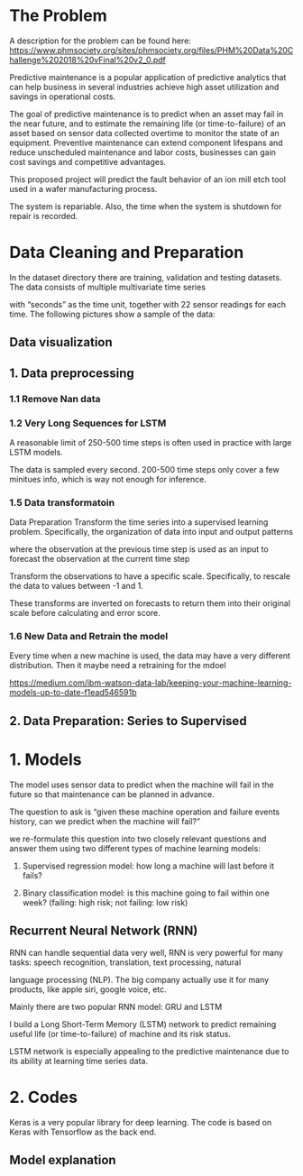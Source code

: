 # The Problem
A description for the problem can be found here:
https://www.phmsociety.org/sites/phmsociety.org/files/PHM%20Data%20Challenge%202018%20vFinal%20v2_0.pdf

Predictive maintenance is a popular application of predictive analytics that can help business in several industries achieve high asset
utilization and savings in operational costs.

The goal of predictive maintenance is to predict when an asset may fail in the near future, and to estimate the remaining life (or time-to-failure) of an asset based on sensor data collected overtime to monitor the state of an equipment. 
Preventive maintenance can extend component lifespans and reduce unscheduled maintenance and labor costs, businesses can gain cost savings and competitive advantages.

This proposed project will predict the fault behavior of an ion mill etch tool used in a wafer manufacturing process.

The system is repariable. Also, the time when the system is shutdown for repair is recorded.

# Data Cleaning and Preparation

In the dataset directory there are training, validation and testing datasets. The data consists of multiple multivariate time series

with “seconds” as the time unit, together with 22 sensor readings for each time. The following pictures show a sample of the data:


## Data visualization

## 1. Data preprocessing

### 1.1 Remove Nan data

### 1.2 Very Long Sequences for LSTM
A reasonable limit of 250-500 time steps is often used in practice with large LSTM models.

The data is sampled every second. 200-500 time steps only cover a few minitues info, which is way not enough for inference. 

### 1.5 Data transformatoin 
Data Preparation
Transform the time series into a supervised learning problem. Specifically, the organization of data into input and output patterns

where the observation at the previous time step is used as an input to forecast the observation at the current time step

Transform the observations to have a specific scale. Specifically, to rescale the data to values between -1 and 1.

These transforms are inverted on forecasts to return them into their original scale before calculating and error score.



### 1.6 New Data and Retrain the model
Every time when a new machine is used, the data may have a very different distribution. 
Then it maybe need a retraining for the mdoel

https://medium.com/ibm-watson-data-lab/keeping-your-machine-learning-models-up-to-date-f1ead546591b

## 2. Data Preparation: Series to Supervised

# 1. Models

The model uses sensor data to predict when the machine will fail in the future so that maintenance can be planned in advance. 

The question to ask is “given these machine operation and failure events history, can we predict when the machine will fail?” 

we re-formulate this question into two closely relevant questions and answer them using two different types of machine learning models:

1. Supervised regression model: how long a machine will last before it fails?

2. Binary classification model: is this machine going to fail within one week? (failing: high risk; not failing: low risk)

## Recurrent Neural Network (RNN)

RNN can handle sequential data very well, RNN is very powerful for many tasks: speech recognition, translation, text processing, natural

language processing (NLP). The big company actually use it for many products, like apple siri, google voice, etc.

Mainly there are two popular RNN model: GRU and LSTM

I build a Long Short-Term Memory (LSTM) network to predict remaining useful life (or time-to-failure) of machine and its risk status.

LSTM network is especially appealing to the predictive maintenance due to its ability at learning time series data.

# 2. Codes
Keras is a very popular library for deep learning. The code is based on Keras with Tensorflow as the back end.



## Model explanation 


